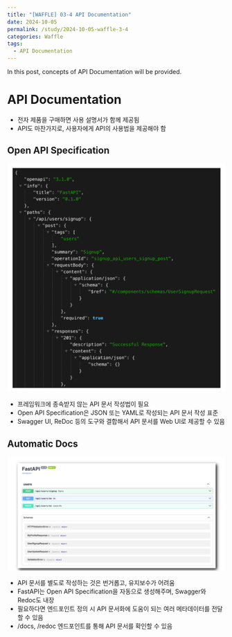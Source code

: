 ```yaml
---
title: "[WAFFLE] 03-4 API Documentation"
date: 2024-10-05
permalink: /study/2024-10-05-waffle-3-4
categories: Waffle
tags:
  - API Documentation
---
```


In this post, concepts of API Documentation will be provided.

# API Documentation
- 전자 제품을 구매하면 사용 설명서가 함께 제공됨
- API도 마찬가지로, 사용자에게 API의 사용법을 제공해야 함

## Open API Specification
![apispecification](..\images\2024-10-05-waffle-3-4\apispecification.png)
- 프레임워크에 종속받지 않는 API 문서 작성법이 필요
- Open API Specification은 JSON 또는 YAML로 작성되는 API 문서 작성 표준
- Swagger UI, ReDoc 등의 도구와 결합해서 API 문서를 Web UI로 제공할 수 있음

## Automatic Docs
![apidocs](..\images\2024-10-05-waffle-3-4\apidocs.png)
- API 문서를 별도로 작성하는 것은 번거롭고, 유지보수가 어려움
- FastAPI는 Open API Specification을 자동으로 생성해주며, Swagger와 Redoc도 내장
- 필요하다면 엔드포인트 정의 시 API 문서화에 도움이 되는 여러 메타데이터를 전달할 수 있음
- /docs, /redoc 엔드포인트를 통해 API 문서를 확인할 수 있음